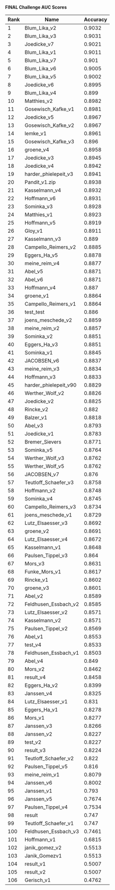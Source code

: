 **FINAL Challenge AUC Scores**


|Rank|Name|Accuracy|
|----|-----|---|
|1|Blum_Lika_v2|0.9032| 
|2|Blum_Lika_v3|0.9031| 
|3|Joedicke_v7|0.9021| 
|4|Blum_Lika_v1|0.9011| 
|5|Blum_Lika_v7|0.901| 
|6|Blum_Lika_v6|0.9005| 
|7|Blum_Lika_v5|0.9002| 
|8|Joedicke_v6|0.8995| 
|9|Blum_Lika_v4|0.899| 
|10|Matthies_v2|0.8982| 
|11|Gosewisch_Kafke_v1|0.8981| 
|12|Joedicke_v5|0.8967| 
|13|Gosewisch_Kafke_v2|0.8967| 
|14|lemke_v1|0.8961| 
|15|Gosewisch_Kafke_v3|0.896| 
|16|groene_v4|0.8958| 
|17|Joedicke_v3|0.8945| 
|18|Joedicke_v4|0.8942| 
|19|harder_phielepeit_v3|0.8941| 
|20|Pandit_v1.zip|0.8938| 
|21|Kasselmann_v4|0.8932| 
|22|Hoffmann_v6|0.8931| 
|23|Sominka_v3|0.8928| 
|24|Matthies_v1|0.8923| 
|25|Hoffmann_v5|0.8919| 
|26|Gloy_v1|0.8911| 
|27|Kasselmann_v3|0.889| 
|28|Campello_Reimers_v2|0.8885| 
|29|Eggers_Ha_v5|0.8878| 
|30|meine_reim_v4|0.8877| 
|31|Abel_v5|0.8871| 
|32|Abel_v6|0.8871| 
|33|Hoffmann_v4|0.887| 
|34|groene_v1|0.8864| 
|35|Campello_Reimers_v1|0.8864| 
|36|test_test|0.886| 
|37|joens_meschede_v2|0.8859| 
|38|meine_reim_v2|0.8857| 
|39|Sominka_v2|0.8851| 
|40|Eggers_Ha_v3|0.8851| 
|41|Sominka_v1|0.8845| 
|42|JACOBSEN_v6|0.8837| 
|43|meine_reim_v3|0.8834| 
|44|Hoffmann_v3|0.8833| 
|45|harder_phielepeit_v90|0.8829| 
|46|Werther_Wolf_v2|0.8826| 
|47|Joedicke_v2|0.8825| 
|48|Rincke_v2|0.882| 
|49|Balzer_v1|0.8818| 
|50|Abel_v3|0.8793| 
|51|Joedicke_v1|0.8783| 
|52|Bremer_Sievers|0.8771| 
|53|Sominka_v5|0.8764| 
|54|Werther_Wolf_v3|0.8762| 
|55|Werther_Wolf_v5|0.8762| 
|56|JACOBSEN_v7|0.876| 
|57|Teutloff_Schaefer_v3|0.8758| 
|58|Hoffmann_v2|0.8748| 
|59|Sominka_v4|0.8745| 
|60|Campello_Reimers_v3|0.8734| 
|61|joens_meschede_v1|0.8729| 
|62|Lutz_Elsaesser_v3|0.8692| 
|63|groene_v2|0.8691| 
|64|Lutz_Elsaesser_v4|0.8672| 
|65|Kasselmann_v1|0.8648| 
|66|Paulsen_Tippel_v3|0.864| 
|67|Mors_v3|0.8631| 
|68|Funke_Mors_v1|0.8617| 
|69|Rincke_v1|0.8602| 
|70|groene_v3|0.8601| 
|71|Abel_v2|0.8589| 
|72|Feldhusen_Essbach_v2|0.8585| 
|73|Lutz_Elsaesser_v2|0.8571| 
|74|Kasselmann_v2|0.8571| 
|75|Paulsen_Tippel_v2|0.8569| 
|76|Abel_v1|0.8553| 
|77|test_v4|0.8533| 
|78|Feldhusen_Essbach_v1|0.8503| 
|79|Abel_v4|0.849| 
|80|Mors_v2|0.8462| 
|81|result_v4|0.8458| 
|82|Eggers_Ha_v2|0.8399| 
|83|Janssen_v4|0.8325| 
|84|Lutz_Elsaesser_v1|0.831| 
|85|Eggers_Ha_v1|0.8278| 
|86|Mors_v1|0.8277| 
|87|Janssen_v3|0.8266| 
|88|Janssen_v2|0.8227| 
|89|test_v2|0.8227| 
|90|result_v3|0.8224| 
|91|Teutloff_Schaefer_v2|0.822| 
|92|Paulsen_Tippel_v5|0.816| 
|93|meine_reim_v1|0.8079| 
|94|Janssen_v6|0.8002| 
|95|Janssen_v1|0.793| 
|96|Janssen_v5|0.7674| 
|97|Paulsen_Tippel_v4|0.7534| 
|98|result|0.747| 
|99|Teutloff_Schaefer_v1|0.747| 
|100|Feldhusen_Essbach_v3|0.7461| 
|101|Hoffmann_v1|0.6815| 
|102|janik_gomez_v2|0.5513| 
|103|Janik_Gomezv1|0.5513| 
|104|result_v1|0.5007| 
|105|result_v2|0.5007| 
|106|Gerisch_v1|0.4762| 
